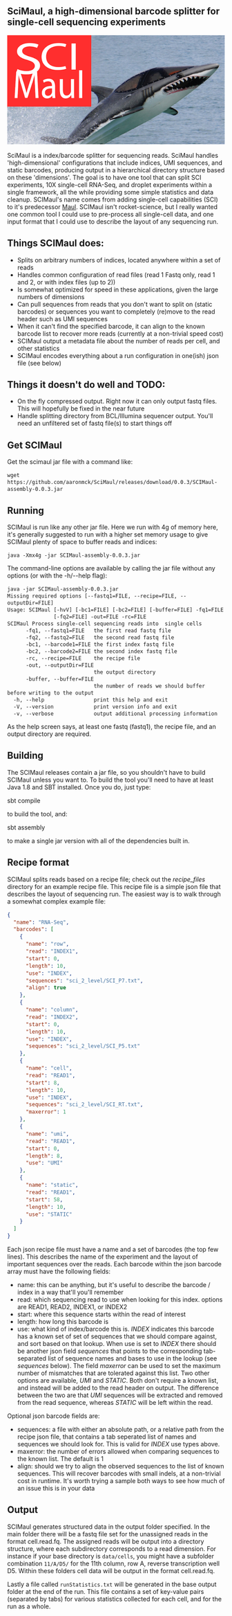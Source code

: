 ## SciMaul, a high-dimensional barcode splitter for single-cell sequencing experiments

<p align="center">
    <img src ="https://github.com/aaronmck/SciMaul/raw/master/images/sci_maul.png" />
</p>

SciMaul is a index/barcode splitter for sequencing reads. SciMaul handles 'high-dimensional' configurations that include indices, UMI sequences, and static barcodes, producing output in a hierarchical directory structure based on these 'dimensions'. The goal is to have one tool that can split SCI experiments, 10X single-cell RNA-Seq, and droplet experiments within a single framework, all the while providing some simple statistics and data cleanup. SCIMaul's name comes from adding single-cell capabilities (SCI) to it's predecessor [Maul](https://github.com/aaronmck/Maul). SCIMaul isn't rocket-science, but I really wanted one common tool I could use to pre-process all single-cell data, and one input format that I could use to describe the layout of any sequencing run. 

## Things SCIMaul does:
- Splits on arbitrary numbers of indices, located anywhere within a set of reads
- Handles common configuration of read files (read 1 Fastq only, read 1 and 2, or with index files (up to 2))
- Is somewhat optimized for speed in these applications, given the large numbers of dimensions
- Can pull sequences from reads that you don't want to split on (static barcodes) or sequences you want to completely (re)move to the read header such as UMI sequences
- When it can't find the specified barcode, it can align to the known barcode list to recover more reads (currently at a non-trivial speed cost)
- SCIMaul output a metadata file about the number of reads per cell, and other statistics
- SCIMaul encodes everything about a run configuration in one(ish) json file (see below)

## Things it doesn't do well and TODO:
- On the fly compressed output. Right now it can only output fastq files. This will hopefully be fixed in the near future
- Handle splitting directory from BCL/Illumina sequencer output. You'll need an unfiltered set of fastq file(s) to start things off

## Get SCIMaul

Get the scimaul jar file with a command like:
```
wget https://github.com/aaronmck/SciMaul/releases/download/0.0.3/SCIMaul-assembly-0.0.3.jar
```


## Running

SCIMaul is run like any other jar file. Here we run with 4g of memory here, it's generally suggested to run with a higher set memory usage to give SCIMaul plenty of space to buffer reads and indices:
```
java -Xmx4g -jar SCIMaul-assembly-0.0.3.jar
```

The command-line options are available by calling the jar file without any options (or with the -h/--help flag):
```
java -jar SCIMaul-assembly-0.0.3.jar
Missing required options [--fastq1=FILE, --recipe=FILE, --outputDir=FILE]
Usage: SCIMaul [-hvV] [-bc1=FILE] [-bc2=FILE] [-buffer=FILE] -fq1=FILE
               [-fq2=FILE] -out=FILE -rc=FILE
SCIMaul Process single-cell sequencing reads into  single cells
      -fq1, --fastq1=FILE   the first read fastq file
      -fq2, --fastq2=FILE   the second read fastq file
      -bc1, --barcode1=FILE the first index fastq file
      -bc2, --barcode2=FILE the second index fastq file
      -rc, --recipe=FILE    the recipe file
      -out, --outputDir=FILE
                            the output directory
      -buffer, --buffer=FILE
                            the number of reads we should buffer before writing to the output
  -h, --help                print this help and exit
  -V, --version             print version info and exit
  -v, --verbose             output additional processing information
  ```
As the help screen says, at least one fastq (fastq1), the recipe file, and an output directory are required.

## Building
The SCIMaul releases contain a jar file, so you shouldn't have to build SCIMaul unless you want to. To build the tool you'll need to have at least Java 1.8 and SBT installed. Once you do, just type:

sbt compile

to build the tool, and:

sbt assembly

to make a single jar version with all of the dependencies built in.

## Recipe format

SCIMaul splits reads based on a recipe file; check out the _recipe_files_ directory for an example recipe file. This recipe file is a simple json file that describes the layout of sequencing run.  The easiest way is to walk through a somewhat complex example file:

```json
{
  "name": "RNA-Seq",
  "barcodes": [
    {
      "name": "row",
      "read": "INDEX1",
      "start": 0,
      "length": 10,
      "use": "INDEX",
      "sequences": "sci_2_level/SCI_P7.txt",
      "align": true
    },
    {
      "name": "column",
      "read": "INDEX2",
      "start": 0,
      "length": 10,
      "use": "INDEX",
      "sequences": "sci_2_level/SCI_P5.txt"
    },
    {
      "name": "cell",
      "read": "READ1",
      "start": 8,
      "length": 10,
      "use": "INDEX",
      "sequences": "sci_2_level/SCI_RT.txt",
      "maxerror": 1
    },
    {
      "name": "umi",
      "read": "READ1",
      "start": 0,
      "length": 8,
      "use": "UMI"
    },
    {
      "name": "static",
      "read": "READ1",
      "start": 58,
      "length": 10,
      "use": "STATIC"
    }
  ]
}
```

Each json recipe file must have a name and a set of barcodes (the top few lines). This describes the name of the experiment and the layout of important sequences over the reads. Each barcode within the json barcode array must have the following fields:
- name: this can be anything, but it's useful to describe the barcode / index in a way that'll you'll remember
- read: which sequencing read to use when looking for this index. options are READ1, READ2, INDEX1, or INDEX2
- start: where this sequence starts within the read of interest
- length: how long this barcode is
- use: what kind of index/barcode this is. _INDEX_ indicates this barcode has a known set of set of sequences that we should compare against, and sort based on that lookup. When use is set to _INDEX_ there should be another json field _sequences_ that points to the corresponding tab-separated list of sequence names and bases to use in the lookup (see _sequences_ below). The field _maxerror_ can be used to set the maximum number of mismatches that are tolerated against this list. Two other options are available, _UMI_ and _STATIC_. Both don't require a known list, and instead will be added to the read header on output. The difference between the two are that _UMI_ sequences will be extracted and removed from the read sequence, whereas _STATIC_ will be left within the read.

Optional json barcode fields are:
- sequences: a file with either an absolute path, or a relative path from the recipe json file, that contains a tab seperated list of names and sequences we should look for. This is valid for _INDEX_ use types above.
- maxerror: the number of errors allowed when comparing sequences to the known list. The default is 1
- align: should we try to align the observed sequences to the list of known sequences. This will recover barcodes with small indels, at a non-trivial cost in runtime. It's worth trying a sample both ways to see how much of an issue this is in your data

## Output 

SCIMaul generates structured data in the output folder specified. In the main folder there will be a fastq file set for the unassigned reads in the format cell.read<X>.fq. The assigned reads will be output into a directory structure, where each subdirectory corresponds to a read dimension. For instance if your base directory is ```data/cells```, you might have a subfolder combination ```11/A/D5/``` for the 11th column, row A, reverse transcription well D5. Within these folders cell data will be output in the format cell.read<X>.fq.

Lastly a file called ```runStatistics.txt``` will be generated in the base output folder at the end of the run. This file contains a set of key-value pairs (separated by tabs) for various statistics collected for each cell, and for the run as a whole.
